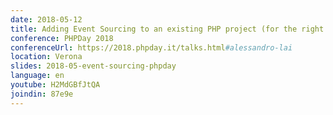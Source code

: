 ```yaml
---
date: 2018-05-12
title: Adding Event Sourcing to an existing PHP project (for the right reasons)
conference: PHPDay 2018
conferenceUrl: https://2018.phpday.it/talks.html#alessandro-lai
location: Verona
slides: 2018-05-event-sourcing-phpday
language: en
youtube: H2MdGBfJtQA
joindin: 87e9e
---
```

